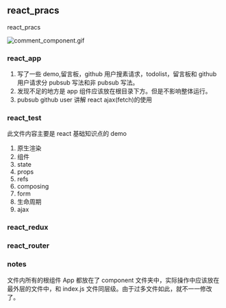 ## react_pracs

react_pracs

![comment_component.gif](http://ww1.sinaimg.cn/large/005NUwyggy1gbr6jj0plcg30r70gagr9.gif)

### react_app

1. 写了一些 demo,留言板，github 用户搜素请求，todolist，留言板和 github 用户请求分 pubsub 写法和非 pubsub 写法。
2. 发现不足的地方是 app 组件应该放在根目录下方。但是不影响整体运行。
3. pubsub github user 讲解 react ajax(fetch)的使用

### react_test

此文件内容主要是 react 基础知识点的 demo

1. 原生渲染
2. 组件
3. state
4. props
5. refs
6. composing
7. form
8. 生命周期
9. ajax

### react_redux

### react_router

### notes

文件内所有的根组件 App 都放在了 component 文件夹中，实际操作中应该放在最外层的文件中，和 index.js 文件同层级。由于过多文件如此，就不一一修改了。
